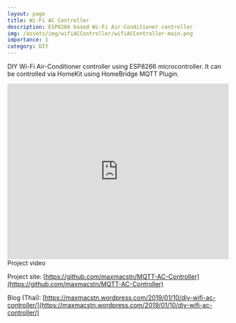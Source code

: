 ```yaml
---
layout: page
title: Wi-Fi AC Controller
description: ESP8266 based Wi-Fi Air-Conditioner controller
img: /assets/img/wifiACController/wifiACController-main.png
importance: 1
category: DIY
---
```


DIY Wi-Fi Air-Conditioner controller using ESP8266 microcontroller. It can be controlled via HomeKit using HomeBridge MQTT Plugin.

<div class="row">
    <div class="col-sm mt-3 mt-md-0">
        <iframe width="100%" height="400px" src="https://www.youtube.com/embed/mG0bxod0GRU" title="YouTube video player" frameborder="0" allow="accelerometer; autoplay; clipboard-write; encrypted-media; gyroscope; picture-in-picture" allowfullscreen></iframe>
    </div>
</div>
<div class="caption">
    Project video
</div>


Project site: [https://github.com/maxmacstn/MQTT-AC-Controller](https://github.com/maxmacstn/MQTT-AC-Controller)

Blog (Thai): [https://maxmacstn.wordpress.com/2019/01/10/diy-wifi-ac-controller/](https://maxmacstn.wordpress.com/2019/01/10/diy-wifi-ac-controller/)
